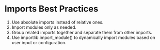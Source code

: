 # Imports Best Practices

1. Use absolute imports instead of relative ones.
2. Import modules only as needed.
3. Group related imports together and separate them from other imports.
4. Use importlib.import_module() to dynamically import modules based on user input or configuration.